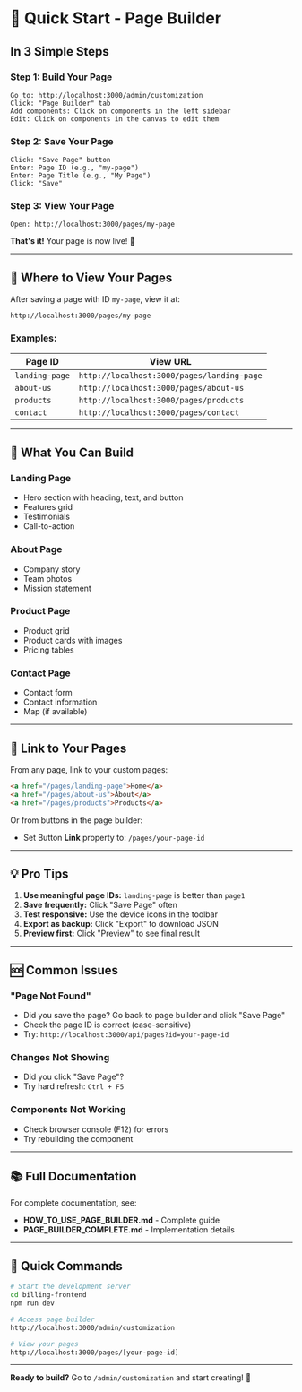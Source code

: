 # 🚀 Quick Start - Page Builder

## In 3 Simple Steps

### Step 1: Build Your Page
```
Go to: http://localhost:3000/admin/customization
Click: "Page Builder" tab
Add components: Click on components in the left sidebar
Edit: Click on components in the canvas to edit them
```

### Step 2: Save Your Page
```
Click: "Save Page" button
Enter: Page ID (e.g., "my-page")
Enter: Page Title (e.g., "My Page")
Click: "Save"
```

### Step 3: View Your Page
```
Open: http://localhost:3000/pages/my-page
```

**That's it!** Your page is now live! 🎉

---

## 📍 Where to View Your Pages

After saving a page with ID `my-page`, view it at:
```
http://localhost:3000/pages/my-page
```

### Examples:

| Page ID | View URL |
|---------|----------|
| `landing-page` | `http://localhost:3000/pages/landing-page` |
| `about-us` | `http://localhost:3000/pages/about-us` |
| `products` | `http://localhost:3000/pages/products` |
| `contact` | `http://localhost:3000/pages/contact` |

---

## 🎨 What You Can Build

### Landing Page
- Hero section with heading, text, and button
- Features grid
- Testimonials
- Call-to-action

### About Page
- Company story
- Team photos
- Mission statement

### Product Page
- Product grid
- Product cards with images
- Pricing tables

### Contact Page
- Contact form
- Contact information
- Map (if available)

---

## 🔗 Link to Your Pages

From any page, link to your custom pages:

```html
<a href="/pages/landing-page">Home</a>
<a href="/pages/about-us">About</a>
<a href="/pages/products">Products</a>
```

Or from buttons in the page builder:
- Set Button **Link** property to: `/pages/your-page-id`

---

## 💡 Pro Tips

1. **Use meaningful page IDs:** `landing-page` is better than `page1`
2. **Save frequently:** Click "Save Page" often
3. **Test responsive:** Use the device icons in the toolbar
4. **Export as backup:** Click "Export" to download JSON
5. **Preview first:** Click "Preview" to see final result

---

## 🆘 Common Issues

### "Page Not Found"
- Did you save the page? Go back to page builder and click "Save Page"
- Check the page ID is correct (case-sensitive)
- Try: `http://localhost:3000/api/pages?id=your-page-id`

### Changes Not Showing
- Did you click "Save Page"?
- Try hard refresh: `Ctrl + F5`

### Components Not Working
- Check browser console (F12) for errors
- Try rebuilding the component

---

## 📚 Full Documentation

For complete documentation, see:
- **HOW_TO_USE_PAGE_BUILDER.md** - Complete guide
- **PAGE_BUILDER_COMPLETE.md** - Implementation details

---

## 🎯 Quick Commands

```bash
# Start the development server
cd billing-frontend
npm run dev

# Access page builder
http://localhost:3000/admin/customization

# View your pages
http://localhost:3000/pages/[your-page-id]
```

---

**Ready to build?** Go to `/admin/customization` and start creating! 🚀

